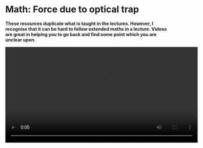 # Math: Force due to optical trap

**These resources duplicate what is taught in the lectures. However, I recognise that it can be hard to follow extended maths in a lecture. Videos are great in helping you to go back and find some point which you are unclear upon.**

<video width="600" controls>
  <source src="https://www.nottingham.ac.uk/~ppzmis/phys3009/M10.mp4" type="video/mp4">
  Your browser does not support the video tag.
</video>

